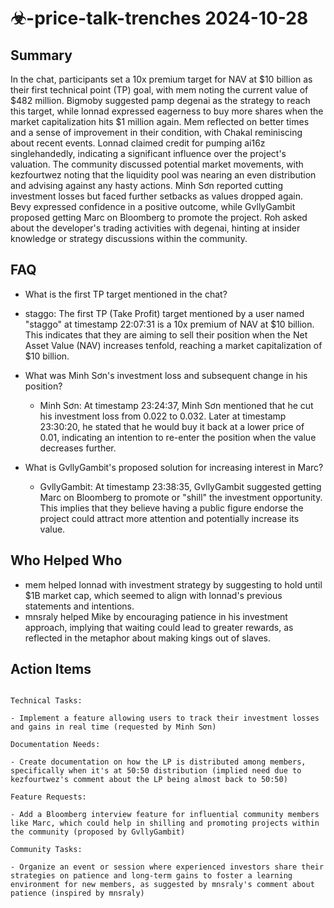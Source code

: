 # ☣-price-talk-trenches 2024-10-28

## Summary
 In the chat, participants set a 10x premium target for NAV at $10 billion as their first technical point (TP) goal, with mem noting the current value of $482 million. Bigmoby suggested pamp degenai as the strategy to reach this target, while lonnad expressed eagerness to buy more shares when the market capitalization hits $1 million again. Mem reflected on better times and a sense of improvement in their condition, with Chakal reminiscing about recent events. Lonnad claimed credit for pumping ai16z singlehandedly, indicating a significant influence over the project's valuation. The community discussed potential market movements, with kezfourtwez noting that the liquidity pool was nearing an even distribution and advising against any hasty actions. Minh Sơn reported cutting investment losses but faced further setbacks as values dropped again. Bevy expressed confidence in a positive outcome, while GvllyGambit proposed getting Marc on Bloomberg to promote the project. Roh asked about the developer's trading activities with degenai, hinting at insider knowledge or strategy discussions within the community.

## FAQ
 - What is the first TP target mentioned in the chat?
  - staggo: The first TP (Take Profit) target mentioned by a user named "staggo" at timestamp 22:07:31 is a 10x premium of NAV at $10 billion. This indicates that they are aiming to sell their position when the Net Asset Value (NAV) increases tenfold, reaching a market capitalization of $10 billion.

- What was Minh Sơn's investment loss and subsequent change in his position?
  - Minh Sơn: At timestamp 23:24:37, Minh Sơn mentioned that he cut his investment loss from 0.022 to 0.032. Later at timestamp 23:30:20, he stated that he would buy it back at a lower price of 0.01, indicating an intention to re-enter the position when the value decreases further.

- What is GvllyGambit's proposed solution for increasing interest in Marc?
  - GvllyGambit: At timestamp 23:38:35, GvllyGambit suggested getting Marc on Bloomberg to promote or "shill" the investment opportunity. This implies that they believe having a public figure endorse the project could attract more attention and potentially increase its value.

## Who Helped Who
 - mem helped lonnad with investment strategy by suggesting to hold until $1B market cap, which seemed to align with lonnad's previous statements and intentions.
- mnsraly helped Mike by encouraging patience in his investment approach, implying that waiting could lead to greater rewards, as reflected in the metaphor about making kings out of slaves.

## Action Items
 ```

Technical Tasks:

- Implement a feature allowing users to track their investment losses and gains in real time (requested by Minh Sơn)

Documentation Needs:

- Create documentation on how the LP is distributed among members, specifically when it's at 50:50 distribution (implied need due to kezfourtwez's comment about the LP being almost back to 50:50)

Feature Requests:

- Add a Bloomberg interview feature for influential community members like Marc, which could help in shilling and promoting projects within the community (proposed by GvllyGambit)

Community Tasks:

- Organize an event or session where experienced investors share their strategies on patience and long-term gains to foster a learning environment for new members, as suggested by mnsraly's comment about patience (inspired by mnsraly)

```

